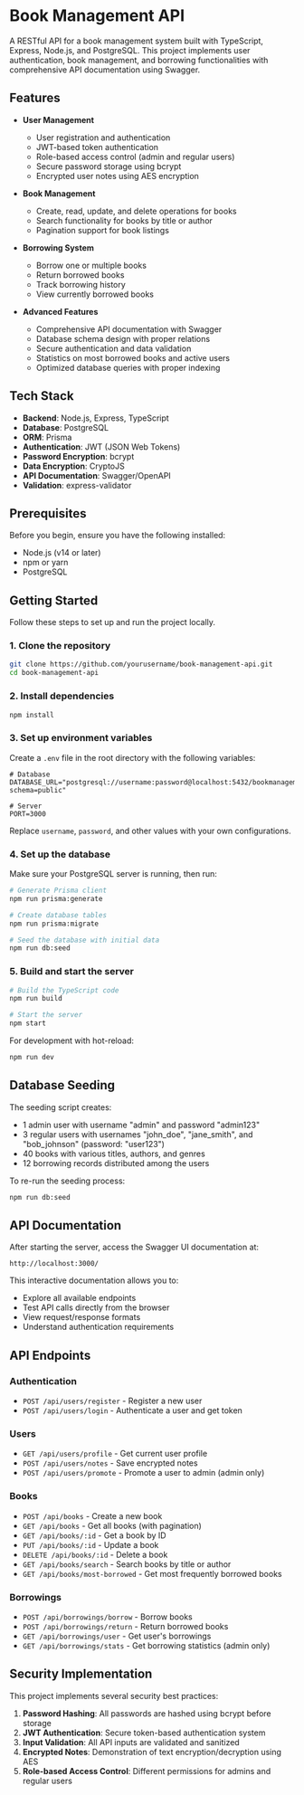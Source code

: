 # Book Management API

A RESTful API for a book management system built with TypeScript, Express, Node.js, and PostgreSQL. This project implements user authentication, book management, and borrowing functionalities with comprehensive API documentation using Swagger.

## Features

- **User Management**
  - User registration and authentication
  - JWT-based token authentication
  - Role-based access control (admin and regular users)
  - Secure password storage using bcrypt
  - Encrypted user notes using AES encryption

- **Book Management**
  - Create, read, update, and delete operations for books
  - Search functionality for books by title or author
  - Pagination support for book listings

- **Borrowing System**
  - Borrow one or multiple books
  - Return borrowed books
  - Track borrowing history
  - View currently borrowed books

- **Advanced Features**
  - Comprehensive API documentation with Swagger
  - Database schema design with proper relations
  - Secure authentication and data validation
  - Statistics on most borrowed books and active users
  - Optimized database queries with proper indexing

## Tech Stack

- **Backend**: Node.js, Express, TypeScript
- **Database**: PostgreSQL
- **ORM**: Prisma
- **Authentication**: JWT (JSON Web Tokens)
- **Password Encryption**: bcrypt
- **Data Encryption**: CryptoJS
- **API Documentation**: Swagger/OpenAPI
- **Validation**: express-validator

## Prerequisites

Before you begin, ensure you have the following installed:
- Node.js (v14 or later)
- npm or yarn
- PostgreSQL

## Getting Started

Follow these steps to set up and run the project locally.

### 1. Clone the repository

```bash
git clone https://github.com/yourusername/book-management-api.git
cd book-management-api
```

### 2. Install dependencies

```bash
npm install
```

### 3. Set up environment variables

Create a `.env` file in the root directory with the following variables:

```
# Database
DATABASE_URL="postgresql://username:password@localhost:5432/bookmanagement?schema=public"

# Server
PORT=3000
```

Replace `username`, `password`, and other values with your own configurations.

### 4. Set up the database

Make sure your PostgreSQL server is running, then run:

```bash
# Generate Prisma client
npm run prisma:generate

# Create database tables
npm run prisma:migrate

# Seed the database with initial data
npm run db:seed
```

### 5. Build and start the server

```bash
# Build the TypeScript code
npm run build

# Start the server
npm start
```

For development with hot-reload:

```bash
npm run dev
```

## Database Seeding

The seeding script creates:
- 1 admin user with username "admin" and password "admin123"
- 3 regular users with usernames "john_doe", "jane_smith", and "bob_johnson" (password: "user123")
- 40 books with various titles, authors, and genres
- 12 borrowing records distributed among the users

To re-run the seeding process:

```bash
npm run db:seed
```

## API Documentation

After starting the server, access the Swagger UI documentation at:

```
http://localhost:3000/
```

This interactive documentation allows you to:
- Explore all available endpoints
- Test API calls directly from the browser
- View request/response formats
- Understand authentication requirements

## API Endpoints

### Authentication
- `POST /api/users/register` - Register a new user
- `POST /api/users/login` - Authenticate a user and get token

### Users
- `GET /api/users/profile` - Get current user profile
- `POST /api/users/notes` - Save encrypted notes
- `POST /api/users/promote` - Promote a user to admin (admin only)

### Books
- `POST /api/books` - Create a new book
- `GET /api/books` - Get all books (with pagination)
- `GET /api/books/:id` - Get a book by ID
- `PUT /api/books/:id` - Update a book
- `DELETE /api/books/:id` - Delete a book
- `GET /api/books/search` - Search books by title or author
- `GET /api/books/most-borrowed` - Get most frequently borrowed books

### Borrowings
- `POST /api/borrowings/borrow` - Borrow books
- `POST /api/borrowings/return` - Return borrowed books
- `GET /api/borrowings/user` - Get user's borrowings
- `GET /api/borrowings/stats` - Get borrowing statistics (admin only)


## Security Implementation

This project implements several security best practices:

1. **Password Hashing**: All passwords are hashed using bcrypt before storage
2. **JWT Authentication**: Secure token-based authentication system
3. **Input Validation**: All API inputs are validated and sanitized
4. **Encrypted Notes**: Demonstration of text encryption/decryption using AES
5. **Role-based Access Control**: Different permissions for admins and regular users

